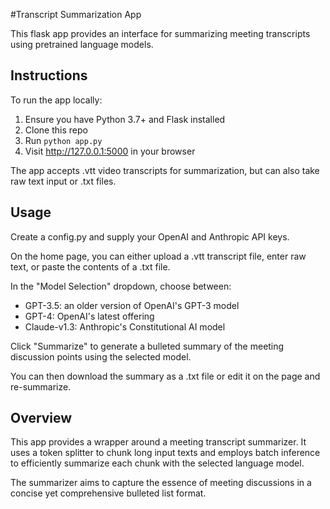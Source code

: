 #Transcript Summarization App

This flask app provides an interface for summarizing meeting transcripts using pretrained language models.

## Instructions
To run the app locally:

1. Ensure you have Python 3.7+ and Flask installed
2. Clone this repo 
3. Run `python app.py`
4. Visit http://127.0.0.1:5000 in your browser

The app accepts .vtt video transcripts for summarization, but can also take raw text input or .txt files. 

## Usage

Create a config.py and supply your OpenAI and Anthropic API keys.

On the home page, you can either upload a .vtt transcript file, enter raw text, or paste the contents of a .txt file. 

In the "Model Selection" dropdown, choose between:

- GPT-3.5: an older version of OpenAI's GPT-3 model
- GPT-4: OpenAI's latest offering
- Claude-v1.3: Anthropic's Constitutional AI model

Click "Summarize" to generate a bulleted summary of the meeting discussion points using the selected model.

You can then download the summary as a .txt file or edit it on the page and re-summarize.

## Overview
This app provides a wrapper around a meeting transcript summarizer. It uses a token splitter to chunk long input texts and employs batch inference to efficiently summarize each chunk with the selected language model.

The summarizer aims to capture the essence of meeting discussions in a concise yet comprehensive bulleted list format.
